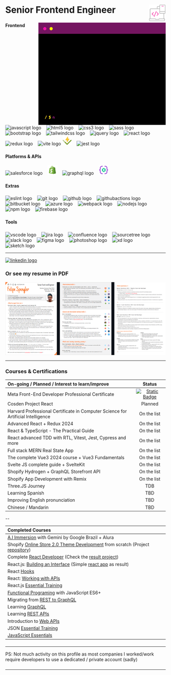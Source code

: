 <h1 align="left">Senior Frontend Engineer <img align="right" width="53" height="53" src="/coding-new.svg" alt=""/> </h1>

###

<img align="right" width="400" height="320" src="/terminal-400px-opt.gif" />

###

<h4 align="left">Frontend</h4>

###

<div align="left">
  <img src="https://skillicons.dev/icons?i=js" height="30" title="JavaScript" alt="javascript logo" />
  &nbsp;&nbsp;
  <img src="https://skillicons.dev/icons?i=html" height="30" alt="html5 logo" title="HTML5"  />
  &nbsp;&nbsp;
  <img src="https://skillicons.dev/icons?i=css" height="30" alt="css3 logo" title="CSS3"  />
  &nbsp;&nbsp;
  <img src="https://skillicons.dev/icons?i=sass" height="30" alt="sass logo" title="Sass"  />
  &nbsp;&nbsp;
  <img src="https://skillicons.dev/icons?i=bootstrap" height="30" alt="bootstrap logo" title="Bootstrap" />
  &nbsp;&nbsp;
  <img src="https://skillicons.dev/icons?i=tailwind" height="30" alt="tailwindcss logo" title="Tailwind CSS"  />
  &nbsp;&nbsp;
  <img src="https://cdn.simpleicons.org/jquery/0769AD" height="30" alt="jquery logo" title="jQuery"  />
  &nbsp;&nbsp;
  <img src="https://cdn.jsdelivr.net/gh/devicons/devicon/icons/react/react-original.svg" height="30" alt="react logo" title="React" />
  &nbsp;&nbsp;
  <img src="https://cdn.simpleicons.org/redux/764ABC" height="30" alt="redux logo" title="Redux Toolkit" />
  &nbsp;&nbsp;
  <img src="https://skillicons.dev/icons?i=vite" height="30" alt="vite logo" title="Vite"  />
  <img src="/vitest-logo.svg" height="30" alt="vite logo" title="Vitest"  />
  &nbsp;&nbsp;
  <img src="https://cdn.jsdelivr.net/gh/devicons/devicon/icons/jest/jest-plain.svg" height="30" alt="jest logo" title="Jest"  />
</div>

###

<h4 align="left">Platforms & APIs</h4>

<div align="left">
  <img src="https://cdn.jsdelivr.net/gh/devicons/devicon/icons/salesforce/salesforce-original.svg" height="30" alt="salesforce logo" title="Salesforce Commerce Cloud" />
  &nbsp;&nbsp;
  <img src="/shopify-icon.svg" height="30" alt="shopify logo" title="Shopify" />
  &nbsp;&nbsp;
  <img src="https://cdn.jsdelivr.net/gh/devicons/devicon/icons/graphql/graphql-plain.svg" height="30" alt="graphql logo" title="GrapQL" />
  &nbsp;&nbsp;
  <img src="/rest-api.svg" height="30" alt="Rest API logo" title="Rest API" />
</div>

###

<h4 align="left">Extras</h4>

###

<div align="left">
  <img src="https://cdn.jsdelivr.net/gh/devicons/devicon/icons/eslint/eslint-original.svg" height="30" alt="eslint logo" title="ESLint"  />
  &nbsp;&nbsp;
  <img src="https://cdn.jsdelivr.net/gh/devicons/devicon/icons/git/git-original.svg" height="30" alt="git logo" title="Git" />
  &nbsp;&nbsp;
  <img src="https://skillicons.dev/icons?i=github" height="30" alt="github logo" title="GitHub" />
  &nbsp;&nbsp;
  <img src="https://cdn.simpleicons.org/githubactions/2088FF" height="30" alt="githubactions logo" title="GitHub Actions" />
  &nbsp;&nbsp;
  <img src="https://cdn.jsdelivr.net/gh/devicons/devicon/icons/bitbucket/bitbucket-original.svg" height="30" alt="bitbucket logo" title="Bitbucket" />
  &nbsp;&nbsp;
  <img src="https://skillicons.dev/icons?i=azure" height="30" alt="azure logo" title="Azure"  />
  &nbsp;&nbsp;
  <img src="https://cdn.jsdelivr.net/gh/devicons/devicon/icons/webpack/webpack-original.svg" height="30" alt="webpack logo" title="Webpack" />
  &nbsp;&nbsp;
  <img src="https://cdn.jsdelivr.net/gh/devicons/devicon/icons/nodejs/nodejs-original.svg" height="30" alt="nodejs logo" title="NodeJS" />
  &nbsp;&nbsp;
  <img src="https://cdn.jsdelivr.net/gh/devicons/devicon/icons/npm/npm-original-wordmark.svg" height="30" alt="npm logo" title="NPM" />
  &nbsp;&nbsp;
  <img src="https://skillicons.dev/icons?i=firebase" height="30" alt="firebase logo" title="Firebase" />
</div>

###

<h4 align="left">Tools</h4>

###

<div align="left">
  <img src="https://cdn.jsdelivr.net/gh/devicons/devicon/icons/vscode/vscode-original.svg" height="30" alt="vscode logo" title="VS Code" />
  &nbsp;&nbsp;
  <img src="https://cdn.jsdelivr.net/gh/devicons/devicon/icons/jira/jira-original.svg" height="30" alt="jira logo" title="Jira" />
  &nbsp;&nbsp;
  <img src="https://cdn.jsdelivr.net/gh/devicons/devicon/icons/confluence/confluence-original.svg" height="30" alt="confluence logo" title="Confluence" />
  &nbsp;&nbsp;
  <img src="https://cdn.jsdelivr.net/gh/devicons/devicon/icons/sourcetree/sourcetree-original.svg" height="30" alt="sourcetree logo" title="SourceTree" />
  &nbsp;&nbsp;
  <img src="https://cdn.jsdelivr.net/gh/devicons/devicon/icons/slack/slack-original.svg" height="30" alt="slack logo" title="Slack" />
  &nbsp;&nbsp;
  <img src="https://cdn.jsdelivr.net/gh/devicons/devicon/icons/figma/figma-original.svg" height="30" alt="figma logo" title="Figma" />
  &nbsp;&nbsp;
  <img src="https://cdn.simpleicons.org/adobephotoshop/31A8FF" height="30" alt="photoshop logo" title="Photoshop" />
  &nbsp;&nbsp;
  <img src="https://skillicons.dev/icons?i=xd" height="30" alt="xd logo" title="Adobe XD" />
  &nbsp;&nbsp;
  <img src="https://cdn.jsdelivr.net/gh/devicons/devicon/icons/sketch/sketch-original.svg" height="30" alt="sketch logo" title="Sketch" />
</div>

-----

<div>
  <a href="https://www.linkedin.com/in/fleps/" target="_blank" title="LinkedIn Profile Page">
    <img
      src="https://img.shields.io/static/v1?message=LinkedIn&logo=linkedin&label=&color=0077B5&logoColor=white&labelColor=&style=for-the-badge"
      height="30" alt="linkedin logo" />
  </a>
</div>

### Or see my resume in PDF

<div>
  <a href="https://drive.google.com/file/d/1HqPAf6tGieP8lvNJnB0IeRBJmnpHi-YS/view?usp=sharing" target="_blank" title="See Resume in PDF">
    <img src="/resume_thumbnail.png" alt="resume preview image" />
  </a>
</div>

---

<h3>Courses & Certifications</h3>

| On-going / Planned / Interest to learn/improve | Status |
| :-- | :--: |
| Meta Front-End Developer Professional Certificate | [![Static Badge](https://img.shields.io/badge/In%20Progress-F16436?logo=coursera&logoColor=0056D2&labelColor=white)](https://www.coursera.org/professional-certificates/meta-front-end-developer) | 
| Cosden Project React | Planned |
| Harvard Professional Certificate in Computer Science for Artificial Intelligence | On the list |
| Advanced React + Redux 2024 | On the list |
| React & TypeScript - The Practical Guide | On the list |
| React advanced TDD with RTL, Vitest, Jest, Cypress and more | On the list |
| Full stack MERN Real State App | On the list |
| The complete Vue3 2024 course + Vue3 Fundamentals | On the list |
| Svelte JS complete guide + SvelteKit | On the list |
| Shopify Hydrogen + GraphQL Storefront API | On the list |
| Shopify App Development with Remix | On the list |
| Three.JS Journey | TDB |
| Learning Spanish | TBD | 
| Improving English pronunciation | TBD |
| Chinese / Mandarin | TBD |

--



| Completed Courses |
|:--|
| [A.I Immersion](https://cursos.alura.com.br/immersion/certificate/0e4fa381-b32f-4085-b00e-42eb0be99a46?lang) with Gemini by Google Brazil + Alura |
| Shopify [Online Store 2.0 Theme Development](https://www.udemy.com/certificate/UC-fe4c37f7-169c-45c9-a991-03a2c19e5b05/) from scratch (Project [repository](https://github.com/fleps/shopify-basic)) |
| Complete [React Developer](http://ude.my/UC-b4b776e8-1ca2-4e21-9a8f-db29a3a4de01) (Check the [result project](https://github.com/fleps/clothing-store/tree/releases)) |
| React.js: [Building an Interface](https://www.linkedin.com/learning/certificates/68b9ee6a3a84f12b8673c8ee90e3161cb19fea8e073b56a9e2c973ed4b56b67d?lipi=urn%3Ali%3Apage%3Ad_flagship3_profile_view_base%3BE%2BcPypO6Rzi6U4bMepsIew%3D%3D) (Simple [react app](https://github.com/fleps/appointment-app) as result) |
| React [Hooks](https://www.linkedin.com/learning/certificates/dc9ac38bd4f0ea6cc3c72b51b5d041cca22f8e056bbcec52ded4bfca23caf9db)|
| React: [Working with APIs](https://www.linkedin.com/learning/certificates/17c0513103f750483bddbf55ba27fde37be09c36143b560466109062b55672b6?lipi=urn%3Ali%3Apage%3Ad_flagship3_profile_view_base_certifications_details%3BCU%2BP6EZxQTCER7VjGd5pBw%3D%3D) |
| React.js [Essential Training](https://www.linkedin.com/learning/react-js-essential-training-14836121?contextUrn=urn%3Ali%3AlyndaLearningPath%3A593715e0498e9e9be7fb8506) |
| [Functional Programing](https://www.linkedin.com/learning/certificates/bfd9f2df8b30e378cdb145ec4c6d726f2869ddfd7281e59fdb32c4f51c19e144?lipi=urn:li:page:d_flagship3_profile_view_base_certifications_details;GiwgXcZsQ9KwpoOLXJ8hhw==) with JavaScript ES6+ |
| Migrating from [REST to GraphQL](https://www.linkedin.com/learning/certificates/ebe0a01c4a8f695ea0011b3e04d4acd215980f0d49939014e20bbc9832dc5a08?lipi=urn%3Ali%3Apage%3Ad_flagship3_profile_view_base_certifications_details%3BO8483%2F%2FdRveGGEKwr%2F3bDg%3D%3D) |
| Learning [GraphQL](https://www.linkedin.com/learning/certificates/d0ff626a7efe148fa62b8859219266c73ff9a4f1da4581bd6bc07a6c67f325cd?lipi=urn%3Ali%3Apage%3Ad_flagship3_profile_view_base_certifications_details%3B6Gj5TUwnT6aB2lI8AicwAQ%3D%3D) |
| Learning [REST APIs](https://www.linkedin.com/learning/certificates/eaaa74fe59c70a7ba9d51c7f4b570c8376bd8b30f6b1fa77a8ba26255ef42cf1?lipi=urn%3Ali%3Apage%3Ad_flagship3_profile_view_base_certifications_details%3B%2F0dnoJIDSqK3bcNnN2f5DA%3D%3D) |
| Introduction to [Web APIs](https://www.linkedin.com/learning/certificates/20412ea3fe13f63bf94ac23014c8bb2afa4b7678560ef532f788837872e163cb?lipi=urn%3Ali%3Apage%3Ad_flagship3_profile_view_base_certifications_details%3B2bx8c2WSSaKzKpRH5t6TUw%3D%3D) |
| JSON [Essential Training](https://www.linkedin.com/learning/certificates/e4d1767649cc978cfe764af4edb946490e51028d51169de1ab095d91bb0ef400?lipi=urn%3Ali%3Apage%3Ad_flagship3_profile_view_base%3BTNcFsGxRR%2Fm51DOcheOW6w%3D%3D) |
| [JavaScript Essentials](https://www.linkedin.com/learning/certificates/a4714f13ee1939efac4e8c8d98798ab781a7b277bac5d8948eec42686962df0d?lipi=urn%3Ali%3Apage%3Ad_flagship3_profile_view_base_certifications_details%3BvKUJMT1xQpaKZG51awBKkA%3D%3D) |

###
---

<div>
  PS: Not much activity on this profile as most companies I worked/work require developers to use a dedicated / private account (sadly)
</div>

###
---
